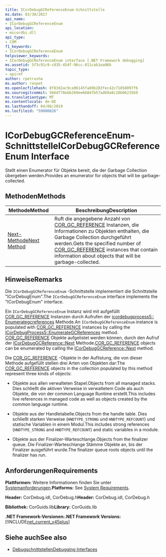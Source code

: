 ```yaml
---
title: ICorDebugGCReferenceEnum-Schnittstelle
ms.date: 03/30/2017
api_name:
- ICorDebugGCReferenceEnum
api_location:
- mscordbi.dll
api_type:
- COM
f1_keywords:
- ICorDebugGCReferenceEnum
helpviewer_keywords:
- ICorDebugGCReferenceEnum interface [.NET Framework debugging]
ms.assetid: 5f3c91c9-c035-454f-96cc-011cab1ea06b
topic_type:
- apiref
author: rpetrusha
ms.author: ronpet
ms.openlocfilehash: 8f83d2ac9ca96145fa89b283fec42c71858097f6
ms.sourcegitcommit: 5b6d778ebb269ee6684fb57ad69a8c28b06235b9
ms.translationtype: MT
ms.contentlocale: de-DE
ms.lasthandoff: 04/08/2019
ms.locfileid: "59080826"
---
```

# <a name="icordebuggcreferenceenum-interface"></a><span data-ttu-id="6488a-102">ICorDebugGCReferenceEnum-Schnittstelle</span><span class="sxs-lookup"><span data-stu-id="6488a-102">ICorDebugGCReferenceEnum Interface</span></span>
<span data-ttu-id="6488a-103">Stellt einen Enumerator für Objekte bereit, die der Garbage Collection übergeben werden.</span><span class="sxs-lookup"><span data-stu-id="6488a-103">Provides an enumerator for objects that will be garbage-collected.</span></span>  
  
## <a name="methods"></a><span data-ttu-id="6488a-104">Methoden</span><span class="sxs-lookup"><span data-stu-id="6488a-104">Methods</span></span>  
  
|<span data-ttu-id="6488a-105">Methode</span><span class="sxs-lookup"><span data-stu-id="6488a-105">Method</span></span>|<span data-ttu-id="6488a-106">Beschreibung</span><span class="sxs-lookup"><span data-stu-id="6488a-106">Description</span></span>|  
|------------|-----------------|  
|[<span data-ttu-id="6488a-107">Next-Methode</span><span class="sxs-lookup"><span data-stu-id="6488a-107">Next Method</span></span>](../../../../docs/framework/unmanaged-api/debugging/icordebuggcreferenceenum-next-method.md)|<span data-ttu-id="6488a-108">Ruft die angegebene Anzahl von [COR_GC_REFERENCE](../../../../docs/framework/unmanaged-api/debugging/cor-gc-reference-structure.md) Instanzen, die Informationen zu Objekten enthalten, die Garbage Collection durchgeführt werden.</span><span class="sxs-lookup"><span data-stu-id="6488a-108">Gets the specified number of [COR_GC_REFERENCE](../../../../docs/framework/unmanaged-api/debugging/cor-gc-reference-structure.md) instances that contain information about objects that will be garbage-collected.</span></span>|  
  
## <a name="remarks"></a><span data-ttu-id="6488a-109">Hinweise</span><span class="sxs-lookup"><span data-stu-id="6488a-109">Remarks</span></span>  
 <span data-ttu-id="6488a-110">Die `ICorDebugGCReferenceEnum` -Schnittstelle implementiert die Schnittstelle "ICorDebugEnum".</span><span class="sxs-lookup"><span data-stu-id="6488a-110">The `ICorDebugGCReferenceEnum` interface implements the "ICorDebugEnum" interface.</span></span>  
  
 <span data-ttu-id="6488a-111">Ein `ICorDebugGCReferenceEnum` Instanz wird mit aufgefüllt [COR_GC_REFERENCE](../../../../docs/framework/unmanaged-api/debugging/cor-gc-reference-structure.md) Instanzen durch Aufrufen der [icordebugprocess5:: Enumerategcreferences](../../../../docs/framework/unmanaged-api/debugging/icordebugprocess5-enumerategcreferences-method.md) Methode.</span><span class="sxs-lookup"><span data-stu-id="6488a-111">An `ICorDebugGCReferenceEnum` instance is populated with [COR_GC_REFERENCE](../../../../docs/framework/unmanaged-api/debugging/cor-gc-reference-structure.md) instances by calling the [ICorDebugProcess5::EnumerateGCReferences](../../../../docs/framework/unmanaged-api/debugging/icordebugprocess5-enumerategcreferences-method.md) method.</span></span> <span data-ttu-id="6488a-112">[COR_GC_REFERENCE](../../../../docs/framework/unmanaged-api/debugging/cor-gc-reference-structure.md) Objekte aufgelistet werden können, durch den Aufruf der [ICorDebugGCReference::Next](../../../../docs/framework/unmanaged-api/debugging/icordebuggcreferenceenum-next-method.md) Methode.</span><span class="sxs-lookup"><span data-stu-id="6488a-112">[COR_GC_REFERENCE](../../../../docs/framework/unmanaged-api/debugging/cor-gc-reference-structure.md) objects can be enumerated by calling the [ICorDebugGCReference::Next](../../../../docs/framework/unmanaged-api/debugging/icordebuggcreferenceenum-next-method.md) method.</span></span>  
  
 <span data-ttu-id="6488a-113">Die [COR_GC_REFERENCE](../../../../docs/framework/unmanaged-api/debugging/cor-gc-reference-structure.md) -Objekte in der Auflistung, die von dieser Methode aufgefüllt stellen drei Arten von Objekten dar:</span><span class="sxs-lookup"><span data-stu-id="6488a-113">The [COR_GC_REFERENCE](../../../../docs/framework/unmanaged-api/debugging/cor-gc-reference-structure.md) objects in the collection populated by this method represent three kinds of objects:</span></span>  
  
-   <span data-ttu-id="6488a-114">Objekte aus allen verwalteten Stapel.</span><span class="sxs-lookup"><span data-stu-id="6488a-114">Objects from all managed stacks.</span></span> <span data-ttu-id="6488a-115">Dies schließt die aktiven Verweise in verwaltetem Code als auch Objekte, die von der common Language Runtime erstellt.</span><span class="sxs-lookup"><span data-stu-id="6488a-115">This includes live references in managed code as well as objects created by the common language runtime.</span></span>  
  
-   <span data-ttu-id="6488a-116">Objekte aus der Handletabelle.</span><span class="sxs-lookup"><span data-stu-id="6488a-116">Objects from the handle table.</span></span> <span data-ttu-id="6488a-117">Dies schließt starken Verweise (`HNDTYPE_STRONG` und `HNDTYPE_REFCOUNT`) und statische Variablen in einem Modul.</span><span class="sxs-lookup"><span data-stu-id="6488a-117">This includes strong references (`HNDTYPE_STRONG` and `HNDTYPE_REFCOUNT`) and static variables in a module.</span></span>  
  
-   <span data-ttu-id="6488a-118">Objekte aus der Finalizer-Warteschlange.</span><span class="sxs-lookup"><span data-stu-id="6488a-118">Objects from the finalizer queue.</span></span> <span data-ttu-id="6488a-119">Die Finalizer-Warteschlange Stämme Objekte an, bis der Finalizer ausgeführt wurde.</span><span class="sxs-lookup"><span data-stu-id="6488a-119">The finalizer queue roots objects until the finalizer has run.</span></span>  
  
## <a name="requirements"></a><span data-ttu-id="6488a-120">Anforderungen</span><span class="sxs-lookup"><span data-stu-id="6488a-120">Requirements</span></span>  
 <span data-ttu-id="6488a-121">**Plattformen:** Weitere Informationen finden Sie unter [Systemanforderungen](../../../../docs/framework/get-started/system-requirements.md).</span><span class="sxs-lookup"><span data-stu-id="6488a-121">**Platforms:** See [System Requirements](../../../../docs/framework/get-started/system-requirements.md).</span></span>  
  
 <span data-ttu-id="6488a-122">**Header:** CorDebug.idl, CorDebug.h</span><span class="sxs-lookup"><span data-stu-id="6488a-122">**Header:** CorDebug.idl, CorDebug.h</span></span>  
  
 <span data-ttu-id="6488a-123">**Bibliothek:** CorGuids.lib</span><span class="sxs-lookup"><span data-stu-id="6488a-123">**Library:** CorGuids.lib</span></span>  
  
 **<span data-ttu-id="6488a-124">.NET Framework-Versionen:</span><span class="sxs-lookup"><span data-stu-id="6488a-124">.NET Framework Versions:</span></span>** [!INCLUDE[net_current_v45plus](../../../../includes/net-current-v45plus-md.md)]  
  
## <a name="see-also"></a><span data-ttu-id="6488a-125">Siehe auch</span><span class="sxs-lookup"><span data-stu-id="6488a-125">See also</span></span>

- [<span data-ttu-id="6488a-126">Debugschnittstellen</span><span class="sxs-lookup"><span data-stu-id="6488a-126">Debugging Interfaces</span></span>](../../../../docs/framework/unmanaged-api/debugging/debugging-interfaces.md)

